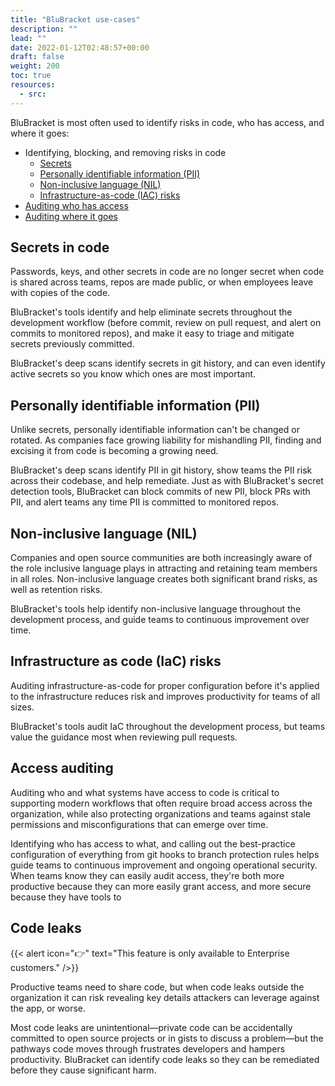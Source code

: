 ```yaml
---
title: "BluBracket use-cases"
description: ""
lead: ""
date: 2022-01-12T02:48:57+00:00
draft: false
weight: 200
toc: true
resources:
  - src:
---
```


BluBracket is most often used to identify risks in code, who has access, and where it goes:

- Identifying, blocking, and removing risks in code
  - [Secrets](#secrets-in-code)
  - [Personally identifiable information (PII)](#personally-identifiable-information-pii)
  - [Non-inclusive language (NIL)](#non-inclusive-language-nil)
  - [Infrastructure-as-code (IAC) risks](#infrastructure-as-code-iac-risks)
- [Auditing who has access](#access-auditing)
- [Auditing where it goes](#code-leaks)

## Secrets in code

Passwords, keys, and other secrets in code are no longer secret when code is shared across teams, repos are made public, or when employees leave with copies of the code.

BluBracket's tools identify and help eliminate secrets throughout the development workflow (before commit, review on pull request, and alert on commits to monitored repos), and make it easy to triage and mitigate secrets previously committed.

BluBracket's deep scans identify secrets in git history, and can even identify active secrets so you know which ones are most important.

## Personally identifiable information (PII)

Unlike secrets, personally identifiable information can't be changed or rotated. As companies face growing liability for mishandling PII, finding and excising it from code is becoming a growing need.

BluBracket's deep scans identify PII in git history, show teams the PII risk across their codebase, and help remediate. Just as with BluBracket's secret detection tools, BluBracket can block commits of new PII, block PRs with PII, and alert teams any time PII is committed to monitored repos.

## Non-inclusive language (NIL)

Companies and open source communities are both increasingly aware of the role inclusive language plays in attracting and retaining team members in all roles. Non-inclusive language creates both significant brand risks, as well as retention risks.

BluBracket's tools help identify non-inclusive language throughout the development process, and guide teams to continuous improvement over time.

## Infrastructure as code (IaC) risks

Auditing infrastructure-as-code for proper configuration before it's applied to the infrastructure reduces risk and improves productivity for teams of all sizes.

BluBracket's tools audit IaC throughout the development process, but teams value the guidance most when reviewing pull requests.

## Access auditing

Auditing who and what systems have access to code is critical to supporting modern workflows that often require broad access across the organization, while also protecting organizations and teams against stale permissions and misconfigurations that can emerge over time.

Identifying who has access to what, and calling out the best-practice configuration of everything from git hooks to branch protection rules helps guide teams to continuous improvement and ongoing operational security. When teams know they can easily audit access, they're both more productive because they can more easily grant access, and more secure because they have tools to

## Code leaks

{{< alert icon="👉" text="This feature is only available to Enterprise customers." />}}

Productive teams need to share code, but when code leaks outside the organization it can risk revealing key details attackers can leverage against the app, or worse.

Most code leaks are unintentional—private code can be accidentally committed to open source projects or in gists to discuss a problem—but the pathways code moves through frustrates developers and hampers productivity. BluBracket can identify code leaks so they can be remediated before they cause significant harm.
